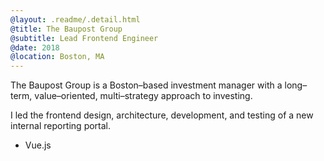 ```yaml
---
@layout: .readme/.detail.html
@title: The Baupost Group
@subtitle: Lead Frontend Engineer
@date: 2018
@location: Boston, MA
---
```

The Baupost Group is a Boston–based investment manager with a long–term,
value–oriented, multi–strategy approach to investing.

I led the frontend design, architecture, development, and testing of a new
internal reporting portal.

- Vue.js
